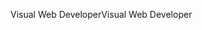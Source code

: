 <span data-ttu-id="58b7e-101">Visual Web Developer</span><span class="sxs-lookup"><span data-stu-id="58b7e-101">Visual Web Developer</span></span>